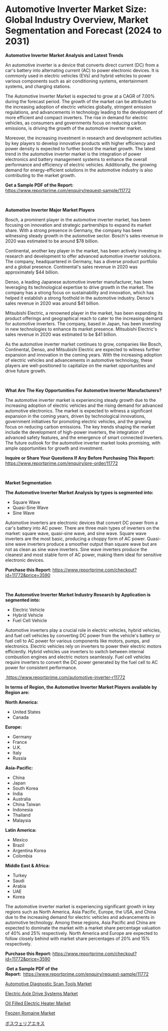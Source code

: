 <p><h1>Automotive Inverter Market Size: Global Industry Overview, Market Segmentation and Forecast (2024 to 2031)</h1></p><p><strong>Automotive Inverter Market Analysis and Latest Trends</strong></p>
<p><p>An automotive inverter is a device that converts direct current (DC) from a car's battery into alternating current (AC) to power electronic devices. It is commonly used in electric vehicles (EVs) and hybrid vehicles to power various components such as air conditioning systems, entertainment systems, and charging stations.</p><p>The Automotive Inverter Market is expected to grow at a CAGR of 7.00% during the forecast period. The growth of the market can be attributed to the increasing adoption of electric vehicles globally, stringent emission regulations, and advancements in technology leading to the development of more efficient and compact inverters. The rise in demand for electric vehicles, as consumers and governments focus on reducing carbon emissions, is driving the growth of the automotive inverter market.</p><p>Moreover, the increasing investment in research and development activities by key players to develop innovative products with higher efficiency and power density is expected to further boost the market growth. The latest trend in the automotive inverter market is the integration of power electronics and battery management systems to enhance the overall performance and efficiency of electric vehicles. Additionally, the growing demand for energy-efficient solutions in the automotive industry is also contributing to the market growth.</p></p>
<p><strong>Get a Sample PDF of the Report:&nbsp;</strong> <a href="https://www.reportprime.com/enquiry/request-sample/11772">https://www.reportprime.com/enquiry/request-sample/11772</a></p>
<p>&nbsp;</p>
<p><strong>Automotive Inverter Major Market Players</strong></p>
<p><p>Bosch, a prominent player in the automotive inverter market, has been focusing on innovation and strategic partnerships to expand its market share. With a strong presence in Germany, the company has been witnessing steady growth in the automotive sector. Bosch's sales revenue in 2020 was estimated to be around $78 billion.</p><p>Continental, another key player in the market, has been actively investing in research and development to offer advanced automotive inverter solutions. The company, headquartered in Germany, has a diverse product portfolio and a global presence. Continental's sales revenue in 2020 was approximately $44 billion.</p><p>Denso, a leading Japanese automotive inverter manufacturer, has been leveraging its technological expertise to drive growth in the market. The company has a strong focus on sustainability and innovation, which has helped it establish a strong foothold in the automotive industry. Denso's sales revenue in 2020 was around $41 billion.</p><p>Mitsubishi Electric, a renowned player in the market, has been expanding its product offerings and geographical reach to cater to the increasing demand for automotive inverters. The company, based in Japan, has been investing in new technologies to enhance its market presence. Mitsubishi Electric's sales revenue in 2020 was estimated to be $41 billion.</p><p>As the automotive inverter market continues to grow, companies like Bosch, Continental, Denso, and Mitsubishi Electric are expected to witness further expansion and innovation in the coming years. With the increasing adoption of electric vehicles and advancements in automotive technology, these players are well-positioned to capitalize on the market opportunities and drive future growth.</p></p>
<p>&nbsp;</p>
<p><strong>What Are The Key Opportunities For Automotive Inverter Manufacturers?</strong></p>
<p><p>The automotive inverter market is experiencing steady growth due to the increasing adoption of electric vehicles and the rising demand for advanced automotive electronics. The market is expected to witness a significant expansion in the coming years, driven by technological innovations, government initiatives for promoting electric vehicles, and the growing focus on reducing carbon emissions. The key trends shaping the market include the development of high-power inverters, the integration of advanced safety features, and the emergence of smart connected inverters. The future outlook for the automotive inverter market looks promising, with ample opportunities for growth and investment.</p></p>
<p><strong>Inquire or Share Your Questions If Any Before Purchasing This Report:</strong> <a href="https://www.reportprime.com/enquiry/pre-order/11772">https://www.reportprime.com/enquiry/pre-order/11772</a></p>
<p>&nbsp;</p>
<p><strong>Market Segmentation</strong></p>
<p><strong>The Automotive Inverter Market Analysis by types is segmented into:</strong></p>
<p><ul><li>Square Wave</li><li>Quasi-Sine Wave</li><li>Sine Wave</li></ul></p>
<p><p>Automotive inverters are electronic devices that convert DC power from a car's battery into AC power. There are three main types of inverters on the market: square wave, quasi-sine wave, and sine wave. Square wave inverters are the most basic, producing a choppy form of AC power. Quasi-sine wave inverters produce a smoother output than square wave but are not as clean as sine wave inverters. Sine wave inverters produce the cleanest and most stable form of AC power, making them ideal for sensitive electronic devices.</p></p>
<p><strong>Purchase this Report:&nbsp;</strong><a href="https://www.reportprime.com/checkout?id=11772&price=3590">https://www.reportprime.com/checkout?id=11772&price=3590</a></p>
<p>&nbsp;</p>
<p><strong>The Automotive Inverter Market Industry Research by Application is segmented into:</strong></p>
<p><ul><li>Electric Vehicle</li><li>Hybrid Vehicle</li><li>Fuel Cell Vehicle</li></ul></p>
<p><p>Automotive inverters play a crucial role in electric vehicles, hybrid vehicles, and fuel cell vehicles by converting DC power from the vehicle's battery or fuel cell to AC power for various components like motors, pumps, and electronics. Electric vehicles rely on inverters to power their electric motors efficiently. Hybrid vehicles use inverters to switch between internal combustion engines and electric motors seamlessly. Fuel cell vehicles require inverters to convert the DC power generated by the fuel cell to AC power for consistent performance.</p></p>
<p><a href="https://www.reportprime.com/automotive-inverter-r11772">&nbsp;https://www.reportprime.com/automotive-inverter-r11772</a></p>
<p><strong>In terms of Region, the Automotive Inverter Market Players available by Region are:</strong></p>
<p>
    <p> <strong> North America: </strong>
        <ul>
            <li>United States</li>
            <li>Canada</li>
        </ul>
        </p> 
    <p> <strong> Europe: </strong>
        <ul>
            <li>Germany</li>
            <li>France</li>
            <li>U.K.</li>
            <li>Italy</li>
            <li>Russia</li>
        </ul>
        </p> 
    <p> <strong> Asia-Pacific: </strong>
        <ul>
            <li>China</li>
            <li>Japan</li>
            <li>South Korea</li>
            <li>India</li>
            <li>Australia</li>
            <li>China Taiwan</li>
            <li>Indonesia</li>
            <li>Thailand</li>
            <li>Malaysia</li>
        </ul>
        </p> 
    <p> <strong> Latin America: </strong>
        <ul>
            <li>Mexico</li>
            <li>Brazil</li>
            <li>Argentina Korea</li>
            <li>Colombia</li>
        </ul>
        </p> 
    <p> <strong> Middle East & Africa: </strong>
        <ul>
            <li>Turkey</li>
            <li>Saudi</li>
            <li>Arabia</li>
            <li>UAE</li>
            <li>Korea</li>
        </ul>
    </p>
    </p>
<p><p>The automotive inverter market is experiencing significant growth in key regions such as North America, Asia Pacific, Europe, the USA, and China due to the increasing demand for electric vehicles and advancements in automotive technology. Among these regions, Asia Pacific and China are expected to dominate the market with a market share percentage valuation of 40% and 25% respectively. North America and Europe are expected to follow closely behind with market share percentages of 20% and 15% respectively.</p></p>
<p><strong>Purchase this Report: </strong><a href="https://www.reportprime.com/checkout?id=11772&price=3590">https://www.reportprime.com/checkout?id=11772&price=3590</a></p>
<p>&nbsp;<strong>Get a Sample PDF of the Report:&nbsp;&nbsp;</strong><a href="https://www.reportprime.com/enquiry/request-sample/11772">https://www.reportprime.com/enquiry/request-sample/11772</a></p>
<p><strong></strong></p>
<p><p><a href="https://github.com/singletonthaxterkelliehr2df/Market-Research-Report-List-2/blob/main/automotive-diagnostic-scan-tools-market.md">Automotive Diagnostic Scan Tools Market</a></p><p><a href="https://github.com/kufem1/Market-Research-Report-List-2/blob/main/electric-axle-drive-systems-market.md">Electric Axle Drive Systems Market</a></p><p><a href="https://www.linkedin.com/pulse/oil-filled-electric-heater-market-size-share-amp-trends-analysis-7ghnc?trackingId=SVtZaue0JSCwoGDRemRypA%3D%3D">Oil Filled Electric Heater Market</a></p><p><a href="https://www.linkedin.com/pulse/feozen-romaine-market-research-report-provides-critical-insights-8rodc?trackingId=2cQNB0pv6%2BpJVX%2FFkFunJg%3D%3D">Feozen Romaine Market</a></p><p><a href="https://github.com/LenoraKris2023/Market-Research-Report-List-1/blob/main/146732169485.md">ボスウェリアエキス</a></p></p>